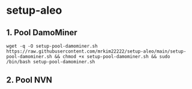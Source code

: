 # setup-aleo

## 1. Pool DamoMiner

`wget -q -O setup-pool-damominer.sh https://raw.githubusercontent.com/mrkim22222/setup-aleo/main/setup-pool-damominer.sh && chmod +x setup-pool-damominer.sh && sudo /bin/bash setup-pool-damominer.sh`


## 2. Pool NVN
